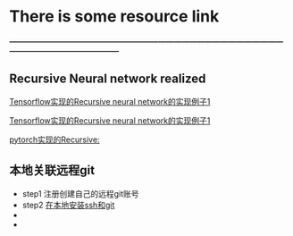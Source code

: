 # There is some resource link
***—————————————————————————————————————————————————***

## Recursive Neural network realized

[Tensorflow实现的Recursive neural network的实现例子1](https://github.com/vijayvee/Recursive-neural-networks-TensorFlow)

[Tensorflow实现的Recursive neural network的实现例子1](http://www.kdnuggets.com/2016/06/recursive-neural-networks-tensorflow.html)

[pytorch实现的Recursive:](http://ju.outofmemory.cn/entry/312166) 
## 本地关联远程git
- step1 注册创建自己的远程git账号
- step2 [在本地安装ssh和git](https://www.cnblogs.com/superGG1990/p/6844952.html)
- 
- 
